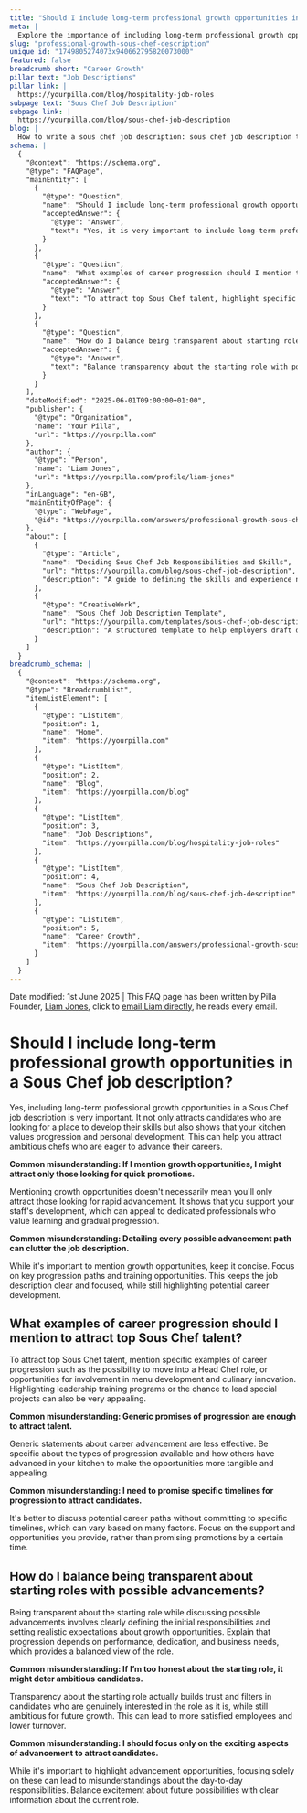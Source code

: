 ```yaml
---
title: "Should I include long-term professional growth opportunities in a Sous Chef job description?"
meta: |
  Explore the importance of including long-term professional growth opportunities in a Sous Chef job description to attract and retain top talent.
slug: "professional-growth-sous-chef-description"
unique id: "1749805274073x940662795820073000"
featured: false
breadcrumb short: "Career Growth"
pillar text: "Job Descriptions"
pillar link: |
  https://yourpilla.com/blog/hospitality-job-roles
subpage text: "Sous Chef Job Description"
subpage link: |
  https://yourpilla.com/blog/sous-chef-job-description
blog: |
  How to write a sous chef job description: sous chef job description template included.
schema: |
  {
    "@context": "https://schema.org",
    "@type": "FAQPage",
    "mainEntity": [
      {
        "@type": "Question",
        "name": "Should I include long-term professional growth opportunities in a Sous Chef job description?",
        "acceptedAnswer": {
          "@type": "Answer",
          "text": "Yes, it is very important to include long-term professional growth opportunities in a Sous Chef job description. This approach attracts candidates who are interested in developing their skills and shows that your kitchen values progression and personal development. These opportunities can help attract ambitious chefs who are eager to advance their careers."
        }
      },
      {
        "@type": "Question",
        "name": "What examples of career progression should I mention to attract top Sous Chef talent?",
        "acceptedAnswer": {
          "@type": "Answer",
          "text": "To attract top Sous Chef talent, highlight specific examples of career progression such as opportunities to progress to a Head Chef role, involvement in menu development, and culinary innovation. Mentioning leadership training programs and the chance to lead special projects can also be very appealing."
        }
      },
      {
        "@type": "Question",
        "name": "How do I balance being transparent about starting roles with possible advancements for a Sous Chef?",
        "acceptedAnswer": {
          "@type": "Answer",
          "text": "Balance transparency about the starting role with potential advancements by clearly defining the initial responsibilities and setting realistic expectations regarding growth opportunities. Explain that progression depends on performance, dedication, and business needs to give a balanced view of the role."
        }
      }
    ],
    "dateModified": "2025-06-01T09:00:00+01:00",
    "publisher": {
      "@type": "Organization",
      "name": "Your Pilla",
      "url": "https://yourpilla.com"
    },
    "author": {
      "@type": "Person",
      "name": "Liam Jones",
      "url": "https://yourpilla.com/profile/liam-jones"
    },
    "inLanguage": "en-GB",
    "mainEntityOfPage": {
      "@type": "WebPage",
      "@id": "https://yourpilla.com/answers/professional-growth-sous-chef-description"
    },
    "about": [
      {
        "@type": "Article",
        "name": "Deciding Sous Chef Job Responsibilities and Skills",
        "url": "https://yourpilla.com/blog/sous-chef-job-description",
        "description": "A guide to defining the skills and experience needed from a Sous Chef, helping you create precise and appealing job descriptions."
      },
      {
        "@type": "CreativeWork",
        "name": "Sous Chef Job Description Template",
        "url": "https://yourpilla.com/templates/sous-chef-job-description",
        "description": "A structured template to help employers draft detailed and effective job descriptions for Sous Chef positions."
      }
    ]
  }
breadcrumb_schema: |
  {
    "@context": "https://schema.org",
    "@type": "BreadcrumbList",
    "itemListElement": [
      {
        "@type": "ListItem",
        "position": 1,
        "name": "Home",
        "item": "https://yourpilla.com"
      },
      {
        "@type": "ListItem",
        "position": 2,
        "name": "Blog",
        "item": "https://yourpilla.com/blog"
      },
      {
        "@type": "ListItem",
        "position": 3,
        "name": "Job Descriptions",
        "item": "https://yourpilla.com/blog/hospitality-job-roles"
      },
      {
        "@type": "ListItem",
        "position": 4,
        "name": "Sous Chef Job Description",
        "item": "https://yourpilla.com/blog/sous-chef-job-description"
      },
      {
        "@type": "ListItem",
        "position": 5,
        "name": "Career Growth",
        "item": "https://yourpilla.com/answers/professional-growth-sous-chef-description"
      }
    ]
  }
---
```


Date modified: 1st June 2025 | This FAQ page has been written by Pilla Founder, [Liam Jones](https://yourpilla.com/profile/liam-jones), click to [email Liam directly](https://mailto:liam@yourpilla.com), he reads every email.

# Should I include long-term professional growth opportunities in a Sous Chef job description?

Yes, including long-term professional growth opportunities in a Sous Chef job description is very important. It not only attracts candidates who are looking for a place to develop their skills but also shows that your kitchen values progression and personal development. This can help you attract ambitious chefs who are eager to advance their careers.

**Common misunderstanding: If I mention growth opportunities, I might attract only those looking for quick promotions.**

Mentioning growth opportunities doesn't necessarily mean you'll only attract those looking for rapid advancement. It shows that you support your staff's development, which can appeal to dedicated professionals who value learning and gradual progression.

**Common misunderstanding: Detailing every possible advancement path can clutter the job description.**

While it's important to mention growth opportunities, keep it concise. Focus on key progression paths and training opportunities. This keeps the job description clear and focused, while still highlighting potential career development.

## What examples of career progression should I mention to attract top Sous Chef talent?

To attract top Sous Chef talent, mention specific examples of career progression such as the possibility to move into a Head Chef role, or opportunities for involvement in menu development and culinary innovation. Highlighting leadership training programs or the chance to lead special projects can also be very appealing.

**Common misunderstanding: Generic promises of progression are enough to attract talent.**

Generic statements about career advancement are less effective. Be specific about the types of progression available and how others have advanced in your kitchen to make the opportunities more tangible and appealing.

**Common misunderstanding: I need to promise specific timelines for progression to attract candidates.**

It's better to discuss potential career paths without committing to specific timelines, which can vary based on many factors. Focus on the support and opportunities you provide, rather than promising promotions by a certain time.

## How do I balance being transparent about starting roles with possible advancements?

Being transparent about the starting role while discussing possible advancements involves clearly defining the initial responsibilities and setting realistic expectations about growth opportunities. Explain that progression depends on performance, dedication, and business needs, which provides a balanced view of the role.

**Common misunderstanding: If I’m too honest about the starting role, it might deter ambitious candidates.**

Transparency about the starting role actually builds trust and filters in candidates who are genuinely interested in the role as it is, while still ambitious for future growth. This can lead to more satisfied employees and lower turnover.

**Common misunderstanding: I should focus only on the exciting aspects of advancement to attract candidates.**

While it's important to highlight advancement opportunities, focusing solely on these can lead to misunderstandings about the day-to-day responsibilities. Balance excitement about future possibilities with clear information about the current role.